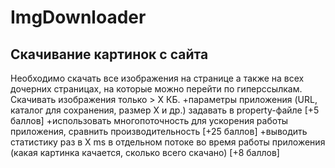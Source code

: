 # ImgDownloader
## Скачивание картинок с сайта
Необходимо скачать все изображения на странице а также на всех дочерних страницах, на которые можно перейти по гиперссылкам. Скачивать изображения только > X КБ.
+параметры приложения (URL, каталог для сохранения, размер X и др.) задавать в property-файле [+5 баллов]
+использовать многопоточность для ускорения работы приложения, сравнить производительность [+25 баллов]
+выводить статистику раз в X ms в отдельном потоке во время работы приложения (какая картинка качается, сколько всего скачано) [+8 баллов]
